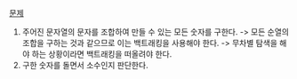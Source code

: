 [문제](https://school.programmers.co.kr/learn/courses/30/lessons/42839)

1. 주어진 문자열의 문자를 조합하여 만들 수 있는 모든 숫자를 구한다.
    -> 모든 순열의 조합을 구하는 것과 같으므로 이는 백트래킹을 사용해야 한다.
    -> 무차별 탐색을 해야 하는 상황이라면 백트래킹을 떠올려야 한다.
2. 구한 숫자를 돌면서 소수인지 판단한다.